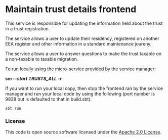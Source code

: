 # Maintain trust details frontend

This service is responsible for updating the information held about the trust in a trust registration.

The service allows a user to update their residency, registered on another EEA register and other information in a standard maintenance joureny.

The service allows a user to answer questions to make the trust taxable on a non-taxable to taxable migration.

To run locally using the micro-service provided by the service manager:

***sm --start TRUSTS_ALL -r***

If you want to run your local copy, then stop the frontend ran by the service manager and run your local code by using the following (port number is 9838 but is defaulted to that in build.sbt).

`sbt run`

### License

This code is open source software licensed under the [Apache 2.0 License]("http://www.apache.org/licenses/LICENSE-2.0.html").

